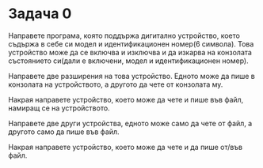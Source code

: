 # Задача 0

Направете програма, която поддържа дигитално устройство, което съдържа в себе си модел и идентификационен номер(6 символа). Това устройство може да се включва и изключва и да изкарва на конзолата състоянието си(дали е включени, модел и идентификационен номер).

Направете две разширения на това устройство. Едното може да пише в конзолата на устройството, а другото да чете от конзолата му.

Накрая направете устройство, което може да чете и пише във файл, намиращ се на устройството.

Направете две други устройства, едното може само да чете от файл, а другото само да пише във файл.

Накрая направете устройство, което може да чете и да пише от/във файл.